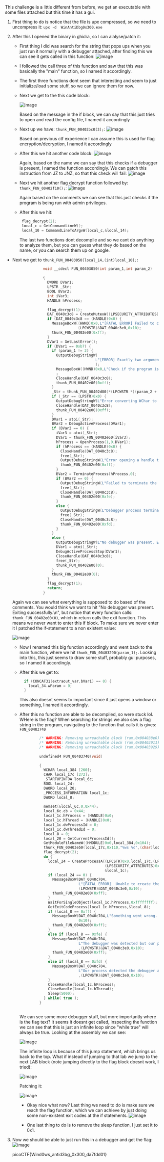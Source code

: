 This challenge is a little different from before, we get an executable with some files attached but this time it has a gui.

1) First thing to do is notice that the file is upx compressed, so we need to uncompress it: `upx -d  WinAntiDbg0x300.exe`

2) After this I opened the binary in ghidra, so I can alalyse/patch it:
   - First thing I did was search for the string that pops ups when you just run it normally with a debugger attached, after finding this we can see it gets called in this function:
     ![image](https://github.com/user-attachments/assets/a4660ab8-1e3c-4244-bf1e-469ef59ec6fb)

   - I followed the call three of this function and saw that this was basically the "main" function, so I named it accordingly.
  
   - The first three functions dont seem that interesting and seem to just initialize/load some stuff, so we can ignore them for now.
  
   - Next we get to the this code block:
     
     ![image](https://github.com/user-attachments/assets/2f76bcc3-bb5b-4cbd-abbf-fefbba76c205)

     Based on the message in the if block, we can say that this just tries to open and read the config file, I named it accordingly
   - Next up we have: `thunk_FUN_00402bc0(3);`:
     ![image](https://github.com/user-attachments/assets/d5c2f863-71f3-40ba-a58f-d5f245b5225d)

     Based on previous ctf experience I can assume this is used for flag encryption/decryption, I named it accordingly
   - After this we hit another code block:
     ![image](https://github.com/user-attachments/assets/e738d713-b280-4760-94e8-c17c10e1ad6a)

     Again, based on the name we can say that this checks if a debugger is present, I named the function accordingly.
     We can patch this instruction from JZ to JNZ, so that this check will fail:
     ![image](https://github.com/user-attachments/assets/628f5658-b6fa-4d04-9374-85f5a660dd78)

     
   - Next we hit another flag decrypt function followed by: `thunk_FUN_00402f10();`:
     ![image](https://github.com/user-attachments/assets/b4d3968a-cf7c-46cc-b7f2-3a0df249ab6b)

     Again based on the comments we can see that this just checks if the program is being run with admin privileges.

   - After this we hit:
       ```c
        flag_decrypt(2);
        local_c = GetCommandLineW();
        local_10 = CommandLineToArgvW(local_c,&local_14);
      ```
     The last two functions dont decompile and so we cant do anything to analyze them, but you can guess what they do based on the name, or you can search them up on google.

  - Next we get to `thunk_FUN_00403050(local_14,(int)local_10);`:
    ```c
                  void __cdecl FUN_00403050(int param_1,int param_2)
                  
                  {
                    DWORD DVar1;
                    LPSTR _Str;
                    BOOL BVar2;
                    int iVar3;
                    HANDLE hProcess;
                    
                    flag_decrypt(1);
                    DAT_0040c3c8 = CreateMutexW((LPSECURITY_ATTRIBUTES)0x0,0,(LPCWSTR)&DAT_0040c3e0);
                    if (DAT_0040c3c8 == (HANDLE)0x0) {
                      MessageBoxW((HWND)0x0,L"[FATAL ERROR] Failed to create the Mutex. Challenge aborted.",
                                  (LPCWSTR)&DAT_0040c3e0,0x10);
                      thunk_FUN_00402e00(0xff);
                    }
                    DVar1 = GetLastError();
                    if (DVar1 == 0xb7) {
                      if (param_1 != 2) {
                        OutputDebugStringW(
                                          L"[ERROR] Exactly two arguments expected by the Child process. Exiting...\n"
                                          );
                        MessageBoxW((HWND)0x0,L"Check if the program is already running.",(LPCWSTR)&DAT_0040c3e0,0x10)
                        ;
                        CloseHandle(DAT_0040c3c8);
                        thunk_FUN_00402e00(0xff);
                      }
                      _Str = thunk_FUN_00402d80(*(LPCWSTR *)(param_2 + 4));
                      if (_Str == (LPSTR)0x0) {
                        OutputDebugStringW(L"Error converting WChar to Char.\n");
                        CloseHandle(DAT_0040c3c8);
                        thunk_FUN_00402e00(0xff);
                      }
                      DVar1 = atoi(_Str);
                      BVar2 = DebugActiveProcess(DVar1);
                      if (BVar2 == 0) {
                        iVar3 = atoi(_Str);
                        DVar1 = thunk_FUN_00402e60(iVar3);
                        hProcess = OpenProcess(1,0,DVar1);
                        if (hProcess == (HANDLE)0x0) {
                          CloseHandle(DAT_0040c3c8);
                          free(_Str);
                          OutputDebugStringW(L"Error opening a handle to debuggerPID.\n");
                          thunk_FUN_00402e00(0xff);
                        }
                        BVar2 = TerminateProcess(hProcess,0);
                        if (BVar2 == 0) {
                          OutputDebugStringW(L"Failed to terminate the debugger process.\n");
                          free(_Str);
                          CloseHandle(DAT_0040c3c8);
                          thunk_FUN_00402e00(0xfe);
                        }
                        else {
                          OutputDebugStringW(L"Debugger process terminated successfully.\n");
                          free(_Str);
                          CloseHandle(DAT_0040c3c8);
                          thunk_FUN_00402e00(0xfd);
                        }
                      }
                      else {
                        OutputDebugStringW(L"No debugger was present. Exiting successfully.\n");
                        DVar1 = atoi(_Str);
                        DebugActiveProcessStop(DVar1);
                        CloseHandle(DAT_0040c3c8);
                        free(_Str);
                        thunk_FUN_00402e00(0);
                      }
                      thunk_FUN_00402e00(0);
                    }
                    flag_decrypt(1);
                    return;
                  }
      ```
    Again we can see what everything is supposed to do based of the comments. You would think we want to hit "No debugger was present. Exiting successfully.\n", but notice that every function calls: `thunk_FUN_00402e00(0)`, which in return calls the exit function. This means we never want to enter this if block. To make sure we never enter it I patched the if-statement to a non existent value:
    
    ![image](https://github.com/user-attachments/assets/30f7f187-6f1d-4711-89c3-e7021d12c50b)

    - Now I renamed this big function accordingly and went back to the main function, where we hit `thunk_FUN_00403290(param_1);`.
      Looking into this, this just seems to draw some stuff, probably gui purposes, so I named it accordingly.

    - After this we get to:
         ```c  bVar1 = thunk_FUN_00403310(param_1,param_4);
           if (CONCAT31(extraout_var,bVar1) == 0) {
             local_34.wParam = 0;
           }
         ```
      This also doesnt seems to important since it just opens a window or something, I named it accordingly.

    - After this no function are able to be decompiled, so were stuck lol. WHere is the flag?
      When searching for strings we also saw a flag string in the program, navigating to the function that calls it is gives: `FUN_00403740`
         ```c
                  /* WARNING: Removing unreachable block (ram,0x004038e0) */
                  /* WARNING: Removing unreachable block (ram,0x00403911) */
                  /* WARNING: Removing unreachable block (ram,0x00403929) */
                  
                  undefined4 FUN_00403740(void)
                  
                  {
                    WCHAR local_384 [260];
                    CHAR local_17c [272];
                    _STARTUPINFOA local_6c;
                    BOOL local_24;
                    DWORD local_20;
                    _PROCESS_INFORMATION local_1c;
                    DWORD local_8;
                    
                    memset(&local_6c,0,0x44);
                    local_6c.cb = 0x44;
                    local_1c.hProcess = (HANDLE)0x0;
                    local_1c.hThread = (HANDLE)0x0;
                    local_1c.dwProcessId = 0;
                    local_1c.dwThreadId = 0;
                    local_8 = 0;
                    local_20 = GetCurrentProcessId();
                    GetModuleFileNameW((HMODULE)0x0,local_384,0x104);
                    thunk_FUN_00403e50(local_17c,0x110,"%ws %d",(char)local_384);
                    flag_decrypt(2);
                    do {
                      local_24 = CreateProcessA((LPCSTR)0x0,local_17c,(LPSECURITY_ATTRIBUTES)0x0,
                                                (LPSECURITY_ATTRIBUTES)0x0,0,0,(LPVOID)0x0,(LPCSTR)0x0,&local_6c,
                                                &local_1c);
                      if (local_24 == 0) {
                        MessageBoxW(DAT_0040c704,
                                    L"[FATAL ERROR]  Unable to create the child process. Challenge aborted.",
                                    (LPCWSTR)&DAT_0040c3e0,0x10);
                        thunk_FUN_00402e00(0xff);
                      }
                      WaitForSingleObject(local_1c.hProcess,0xffffffff);
                      GetExitCodeProcess(local_1c.hProcess,&local_8);
                      if (local_8 == 0xff) {
                        MessageBoxW(DAT_0040c704,L"Something went wrong. Challenge aborted.",(LPCWSTR)&DAT_0040c3e0,
                                    0x10);
                        thunk_FUN_00402e00(0xff);
                      }
                      else if (local_8 == 0xfe) {
                        MessageBoxW(DAT_0040c704,
                                    L"The debugger was detected but our process wasn\'t able to fight it. Challenge ab orted."
                                    ,(LPCWSTR)&DAT_0040c3e0,0x10);
                        thunk_FUN_00402e00(0xff);
                      }
                      else if (local_8 == 0xfd) {
                        MessageBoxW(DAT_0040c704,
                                    L"Our process detected the debugger and was able to fight it. Don\'t be surprised if the debugger crashed."
                                    ,(LPCWSTR)&DAT_0040c3e0,0x10);
                      }
                      CloseHandle(local_1c.hProcess);
                      CloseHandle(local_1c.hThread);
                      Sleep(5000);
                    } while( true );
                  }
                  
         ```

         We can see some more debugger stuff, but more importantly where is the flag text?
         It seems it doesnt get called, inspecting the function we can see that this is just an infinite loop since "while true" will always be true.
         Looking at the assembly we can see:
      
         ![image](https://github.com/user-attachments/assets/cc47faff-cb45-4745-9d8c-1ce805d2c8a8)
      
         The infinite loop is because of this jump statement, which brings us back to the top. What if instead of jumping to that lab we jump to the next LAB block (note jumping directly to the flag block doesnt work, I tried):
      
         ![image](https://github.com/user-attachments/assets/541ba57d-94f8-46cf-8ff7-bf505f8c5962)



         Patching it:

         ![image](https://github.com/user-attachments/assets/11eb4f77-5d10-4d17-b7aa-a7267d95385c)


      - Okay nice what now? Last thing we need to do is make sure we reach the flag function, which we can achieve by just doing some non-existent exit codes at the if statements.
        ![image](https://github.com/user-attachments/assets/f2f0791d-19b5-4fcd-888e-f85f633848b3)

      - One last thing to do is to remove the sleep function, I just set it to 0x1.
     
   
3) Now we should be able to just run this in a debugger and get the flag:
   ![image](https://github.com/user-attachments/assets/ec2f40bd-a2e7-454e-ac95-dfbbbdf35fdc)

   picoCTF{Wind0ws_antid3bg_0x300_da7fdd01}

    
    




     

